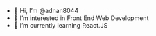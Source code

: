 - 👋 Hi, I’m @adnan8044
- 👀 I’m interested in Front End Web Development
- 🌱 I’m currently learning React.JS

<!---
adnan8044/adnan8044 is a ✨ special ✨ repository because its `README.md` (this file) appears on your GitHub profile.
You can click the Preview link to take a look at your changes.
--->
